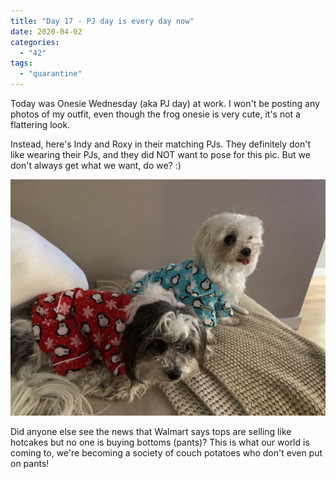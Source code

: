 ```yaml
---
title: "Day 17 - PJ day is every day now"
date: 2020-04-02
categories: 
  - "42"
tags: 
  - "quarantine"
---
```


Today was Onesie Wednesday (aka PJ day) at work. I won't be posting any photos of my outfit, even though the frog onesie is very cute, it's not a flattering look.

Instead, here's Indy and Roxy in their matching PJs. They definitely don't like wearing their PJs, and they did NOT want to pose for this pic. But we don't always get what we want, do we? :)

![](images/IMG_3447-scaled.jpg?fit=584%2C438)

Did anyone else see the news that Walmart says tops are selling like hotcakes but no one is buying bottoms (pants)? This is what our world is coming to, we're becoming a society of couch potatoes who don't even put on pants!

